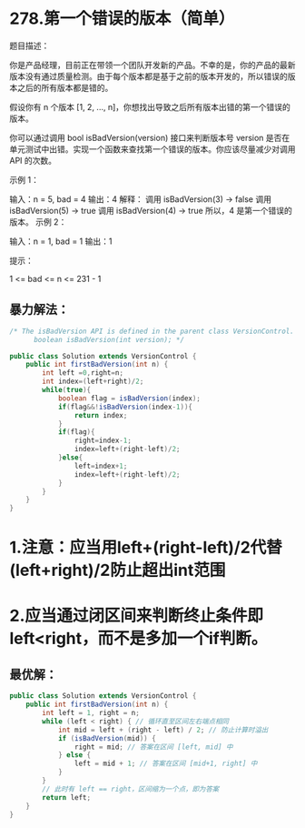 # 278.第一个错误的版本（简单）

题目描述：

你是产品经理，目前正在带领一个团队开发新的产品。不幸的是，你的产品的最新版本没有通过质量检测。由于每个版本都是基于之前的版本开发的，所以错误的版本之后的所有版本都是错的。

假设你有 n 个版本 [1, 2, ..., n]，你想找出导致之后所有版本出错的第一个错误的版本。

你可以通过调用 bool isBadVersion(version) 接口来判断版本号 version 是否在单元测试中出错。实现一个函数来查找第一个错误的版本。你应该尽量减少对调用 API 的次数。


示例 1：

输入：n = 5, bad = 4
输出：4
解释：
调用 isBadVersion(3) -> false 
调用 isBadVersion(5) -> true 
调用 isBadVersion(4) -> true
所以，4 是第一个错误的版本。
示例 2：

输入：n = 1, bad = 1
输出：1


提示：

1 <= bad <= n <= 231 - 1

## 暴力解法：

```java
/* The isBadVersion API is defined in the parent class VersionControl.
      boolean isBadVersion(int version); */

public class Solution extends VersionControl {
    public int firstBadVersion(int n) {
        int left =0,right=n;
        int index=(left+right)/2;
        while(true){
            boolean flag = isBadVersion(index);
            if(flag&&!isBadVersion(index-1)){
                return index;
            }
            if(flag){
                right=index-1;
                index=left+(right-left)/2;
            }else{
                left=index+1;
                index=left+(right-left)/2;
            }
        }
    }
}
```

# 1.注意：应当用left+(right-left)/2代替(left+right)/2防止超出int范围

# 2.应当通过闭区间来判断终止条件即left<right，而不是多加一个if判断。

## 最优解：

```java
public class Solution extends VersionControl {
    public int firstBadVersion(int n) {
        int left = 1, right = n;
        while (left < right) { // 循环直至区间左右端点相同
            int mid = left + (right - left) / 2; // 防止计算时溢出
            if (isBadVersion(mid)) {
                right = mid; // 答案在区间 [left, mid] 中
            } else {
                left = mid + 1; // 答案在区间 [mid+1, right] 中
            }
        }
        // 此时有 left == right，区间缩为一个点，即为答案
        return left;
    }
}
```

